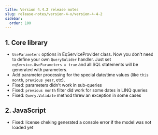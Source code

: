 ```yaml
---
title: Version 4.4.2 release notes
slug: release-notes/version-4-x/version-4-4-2
sidebar:
  order: 100
---
```


## 1. Core library

* `UseParameters` options in EqServiceProvider class. Now you don't need to define your own `QueryBulider` handler. Just set `eqService.UseParameters = true` and all SQL statements will be generated with parameters. 
* Add parameter processing for the special date/time values (like `this month`, `previous year`, etc).
* Fixed: parameters didn't work in sub-queries
* Fixed: `previous month` filter did work for some dates in LINQ queries
* Fixed: `Query.Validate` method threw an exception in some cases

## 2. JavaScript
 
* Fixed: license cheking generated a console error if the model was not loaded yet
